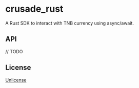 # crusade_rust

A Rust SDK to interact with TNB currency using async/await.

## API

// TODO

## License

[Unlicense](./UNLICENSE)
